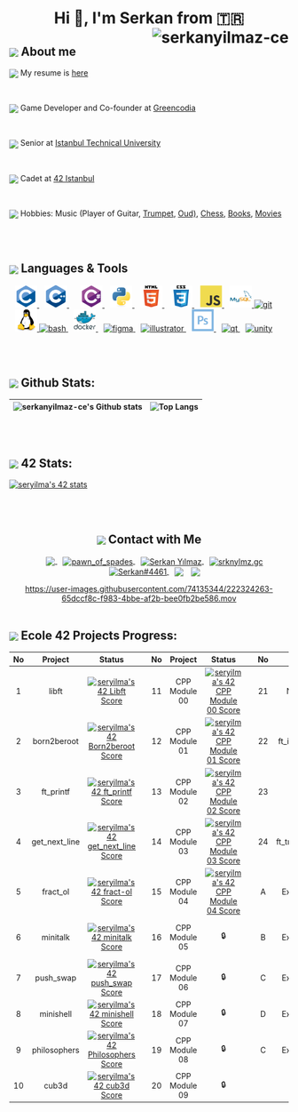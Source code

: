 <h1 align="center">Hi 👋, I'm Serkan from 🇹🇷 <a> <img align="right" src="https://komarev.com/ghpvc/?username=serkanyilmaz-ce&label=Profile%20views&color=orange&style=flat" alt="serkanyilmaz-ce"/><a></h1> 

<h2><img align="center" src="https://media.giphy.com/media/jDuRXO04tzpRKz9c2w/giphy.gif" width ="40"> About me</h2>

 <img align="center" src="https://media.giphy.com/media/l4AFk2T11lpflZFGkX/giphy.gif"  width ="25px">  My resume is <a href="https://greencodia.com/resumes/Serkan-YILMAZ.pdf" target="_blank">here</a>
 <!-- <img align="top" style="width:400px; height:auto" src="Images/geek.gif"/> -->
 </br>
 
  <img align="center" src="https://media.giphy.com/media/TLPTbOAwRD9zoi1QOI/giphy.gif"  width ="25px">  Game Developer and Co-founder at <a href = "https://greencodia.com/">Greencodia</a>
 
  </br>

 <img align="center" src="https://media.giphy.com/media/dBrXAuiJQpBTgFhHFH/giphy.gif"  width ="25px">  Senior at <a href = "https://www.itu.edu.tr/en">Istanbul Technical University</a>

 </br>

<img align="center" src="https://media.giphy.com/media/tsSpBdwJWsgvruT4Ha/giphy.gif"  width ="25px">  Cadet at <a href= "https://42istanbul.com.tr/">42 Istanbul</a> 

 </br>
 
 <img align="center" src="https://media.giphy.com/media/QuVplMko9NmomDV2uH/giphy.gif"  width ="25px">  Hobbies: Music (Player of Guitar, <a href = "https://www.youtube.com/watch?v=fzAiskv_2Us">Trumpet</a>, <a href = "https://music.youtube.com/watch?v=wD_OR97BrEE&feature=share">Oud)</a>, <a href= "https://lichess.org/@/pawnofspades">Chess</a>,  <a href="https://1000kitap.com/srknylmz">Books</a>, <a href="https://m.imdb.com/list/ls096280328/?ref_=m_urls_ls">Movies</a>

 </br>
 </br>
 
<h2><img align="center" src="https://media2.giphy.com/media/QssGEmpkyEOhBCb7e1/giphy.gif?cid=ecf05e47a0n3gi1bfqntqmob8g9aid1oyj2wr3ds3mg700bl&rid=giphy.gif" width ="40"> Languages & Tools</h2>

<p> 
<a href="https://www.cprogramming.com/" target="_blank" rel="noreferrer"> <img style="margin-left: 10px;" src="https://raw.githubusercontent.com/devicons/devicon/master/icons/c/c-original.svg" alt="c" width="40" height="40"/> </a> 
<a href="https://www.w3schools.com/cpp/" target="_blank" rel="noreferrer"> <img style="margin-left: 10px;" src="https://raw.githubusercontent.com/devicons/devicon/master/icons/cplusplus/cplusplus-original.svg" alt="cplusplus" width="40" height="40"/> </a> 
<a style="margin-left: 10px;" href="https://www.w3schools.com/cs/" target="_blank" rel="noreferrer"> <img style="margin-left: 10px;" src="https://raw.githubusercontent.com/devicons/devicon/master/icons/csharp/csharp-original.svg" alt="csharp" width="40" height="40"/> </a>
<a href="https://www.python.org" target="_blank" rel="noreferrer"> <img style="margin-left: 10px;" src="https://raw.githubusercontent.com/devicons/devicon/master/icons/python/python-original.svg" alt="python" width="40" height="40"/> </a>
<a href="https://www.w3.org/html/" target="_blank" rel="noreferrer"> <img style="margin-left: 10px;" src="https://raw.githubusercontent.com/devicons/devicon/master/icons/html5/html5-original-wordmark.svg" alt="html5" width="40" height="40"/> </a> 
<a href="https://www.w3schools.com/css/" target="_blank" rel="noreferrer"> <img style="margin-left: 10px;" src="https://raw.githubusercontent.com/devicons/devicon/master/icons/css3/css3-original-wordmark.svg" alt="css3" width="40" height="40"/> </a> 
<a href="https://developer.mozilla.org/en-US/docs/Web/JavaScript" target="_blank" rel="noreferrer"> <img style="margin-left: 10px;" src="https://raw.githubusercontent.com/devicons/devicon/master/icons/javascript/javascript-original.svg" alt="javascript" width="40" height="40"/> </a> 
<a href="https://www.mysql.com/" target="_blank" rel="noreferrer"> <img style="margin-left: 10px;" src="https://raw.githubusercontent.com/devicons/devicon/master/icons/mysql/mysql-original-wordmark.svg" alt="mysql" width="40" height="40"/> </a>
<a href="https://git-scm.com/" target="_blank" rel="noreferrer"> <img src="https://www.vectorlogo.zone/logos/git-scm/git-scm-icon.svg" alt="git" width="40" height="40"/> </a> 
<a href="https://www.linux.org/" target="_blank" rel="noreferrer"> <img style="margin-left: 10px;" src="https://raw.githubusercontent.com/devicons/devicon/master/icons/linux/linux-original.svg" alt="linux" width="40" height="40"/> </a>
<a href="https://www.gnu.org/software/bash/" target="_blank" rel="noreferrer"> <img src="https://img.icons8.com/color/48/bash.png" alt="bash" width="40" height="40"/> </a>
<a href="https://www.docker.com/" target="_blank" rel="noreferrer"> <img style="margin-left: 10px;" src="https://raw.githubusercontent.com/devicons/devicon/master/icons/docker/docker-original-wordmark.svg" alt="docker" width="40" height="40"/> </a> 
<a href="https://www.figma.com/" target="_blank" rel="noreferrer"> <img style="margin-left: 10px;" src="https://www.vectorlogo.zone/logos/figma/figma-icon.svg" alt="figma" width="40" height="40"/> </a>
<a href="https://www.adobe.com/in/products/illustrator.html" target="_blank" rel="noreferrer"> <img style="margin-left: 10px;" src="https://www.vectorlogo.zone/logos/adobe_illustrator/adobe_illustrator-icon.svg" alt="illustrator" width="40" height="40"/> </a> 
<a href="https://www.photoshop.com/en" target="_blank" rel="noreferrer"> <img style="margin-left: 10px;" src="https://raw.githubusercontent.com/devicons/devicon/master/icons/photoshop/photoshop-line.svg" alt="photoshop" width="40" height="40"/> </a> 
<a href="https://www.qt.io/" target="_blank" rel="noreferrer"> <img style="margin-left: 10px;" src="https://upload.wikimedia.org/wikipedia/commons/0/0b/Qt_logo_2016.svg" alt="qt" width="40" height="40"/> </a> 
<a href="https://unity.com/" target="_blank" rel="noreferrer"> <img style="margin-left: 10px;" src="https://img.icons8.com/dusk/64/unity.png" alt="unity" width="40" height="40"/> </a> </p>

 </br>
 </br>
 
<h2><img align="center" src="https://media.giphy.com/media/iY8CRBdQXODJSCERIr/giphy.gif" width="45"> Github Stats:</h2>
<p>
 
| ![serkanyilmaz-ce's Github stats](https://github-readme-stats.vercel.app/api?username=serkanyilmaz-ce&show_icons=true&hide_border=true&theme=darcula) | ![Top Langs](https://github-readme-stats.vercel.app/api/top-langs/?username=serkanyilmaz-ce&theme=darcula&card_width=500) |
| ------------- | ------------- |
 
</p>
</br>
</br>
 
 <h2><img align="center" src="https://media4.giphy.com/media/v1.Y2lkPTc5MGI3NjExOGVhYTE3NDU5OWVhOGEzMjE2ZjM4NTNmYTI1NjlhN2UwZmRjZjNjNCZjdD10cw/UUBYepX4WSiNFf8GOT/giphy.gif" width="45"> 42 Stats:</h2>
 
<div>
 
[![seryilma's 42 stats](https://badge42.vercel.app/api/v2/cla3u9rlq00060gmmorpyv61w/stats?cursusId=21&coalitionId=228)](https://github.com/JaeSeoKim/badge42)

</div>
 </br>
 </br>

<h2 align="center"><img align="center" src="https://user-images.githubusercontent.com/74135344/222338799-da4c126b-6125-44e2-ad42-3d81f09b21e0.png" width ="40"> Contact with Me</h2>

<p>
<!--<h3 align="center" > <img src="Images/icons8-customer-support.gif" width="30" height="30" style="margin-right: 10px;">Connect with me </h3>-->
<div align="center" class="icons-social" style="margin-left: 10px;">
<a style="margin-left: 10px;" target="_blank" href="https://github.com/serkanyilmaz-ce">
  <img align="center" src="https://img.icons8.com/doodle/40/000000/github--v1.png">
</a>
<a style="margin-left: 10px;" href="https://twitter.com/pawn_of_spades" target="blank">
  <img align="center" src="https://img.icons8.com/doodle/1x/twitter-squared--v2.png" alt="pawn_of_spades">
</a>
<a style="margin-left: 10px;" href="https://linkedin.com/in/serkan-yilmazz/" target="blank">
  <img align="center" src="https://img.icons8.com/doodle/40/000000/linkedin--v2.png" alt="Serkan Yılmaz">
</a>
<a style="margin-left: 10px;" href="https://www.instagram.com/serkanyilmaz.gc/" target="blank">
  <img align="center" src="https://img.icons8.com/doodle/48/instagram-new.png" alt="srknylmz.gc">
</a>
<a style="margin-left: 10px;" href="https://discordapp.com/users/773562948802576404" target="blank">
  <img align="center" src="https://img.icons8.com/doodle/48/discord-new-logo.png" alt="Serkan#4461" height="40" width="40">
</a>
<a style="margin-left: 10px;" target="_blank" href="https://stackoverflow.com/users/16186805/cmpesy"><img align="center" src="https://img.icons8.com/color/48/stackoverflow.png"></a>
<a style="margin-left: 10px;" target="_blank" href="mailto:serkanyilmaz@greencodia.com"><img align="center" src="https://img.icons8.com/doodle/48/new-post.png"></a>
</div>
</p>

<div align="center" style="width:auto;height:50px">

https://user-images.githubusercontent.com/74135344/222324263-65dccf8c-f983-4bbe-af2b-bee0fb2be586.mov

 </div>
 
  <h2><img align="center" src="https://media4.giphy.com/media/v1.Y2lkPTc5MGI3NjExOGVhYTE3NDU5OWVhOGEzMjE2ZjM4NTNmYTI1NjlhN2UwZmRjZjNjNCZjdD10cw/UUBYepX4WSiNFf8GOT/giphy.gif" width="45"> Ecole 42 Projects Progress:</h2>

| No | Project | Status  |  | No  | Project | Status |  | No | Project     | Status |
| :---:  | :---:   | :---:  | :---:  | :---:  | :---:    | :---:    | :---:  | :---:  | :---:  | :---:   |
| 1  | libft   | [![seryilma's 42 Libft Score](https://badge42.vercel.app/api/v2/cla3u9rlq00060gmmorpyv61w/project/2449733)](https://github.com/JaeSeoKim/badge42) | | 11 | CPP Module 00   | [![seryilma's 42 CPP Module 00 Score](https://badge42.vercel.app/api/v2/cla3u9rlq00060gmmorpyv61w/project/3083891)](https://github.com/JaeSeoKim/badge42) |  | 21 | NetPractice | [![seryilma's 42 NetPractice Score](https://badge42.vercel.app/api/v2/cla3u9rlq00060gmmorpyv61w/project/3083890)](https://github.com/JaeSeoKim/badge42) |
| 2  | born2beroot   | [![seryilma's 42 Born2beroot Score](https://badge42.vercel.app/api/v2/cla3u9rlq00060gmmorpyv61w/project/2513967)](https://github.com/JaeSeoKim/badge42) |  | 12 | CPP Module 01   | [![seryilma's 42 CPP Module 01 Score](https://badge42.vercel.app/api/v2/cla3u9rlq00060gmmorpyv61w/project/3123853)](https://github.com/JaeSeoKim/badge42) |  | 22 | ft_irc? webserv? | 🔒   |
| 3  | ft_printf   | [![seryilma's 42 ft_printf Score](https://badge42.vercel.app/api/v2/cla3u9rlq00060gmmorpyv61w/project/2513966)](https://github.com/JaeSeoKim/badge42) |  | 13 | CPP Module 02   | [![seryilma's 42 CPP Module 02 Score](https://badge42.vercel.app/api/v2/cla3u9rlq00060gmmorpyv61w/project/3169881)](https://github.com/JaeSeoKim/badge42) |  | 23 | inception | 🔒   |
| 4  | get_next_line   | [![seryilma's 42 get_next_line Score](https://badge42.vercel.app/api/v2/cla3u9rlq00060gmmorpyv61w/project/2513965)](https://github.com/JaeSeoKim/badge42) |  | 14 | CPP Module 03   | [![seryilma's 42 CPP Module 03 Score](https://badge42.vercel.app/api/v2/cla3u9rlq00060gmmorpyv61w/project/3171311)](https://github.com/JaeSeoKim/badge42) |  | 24 | ft_transcendence | 🔒   |
| 5 | fract_ol   | [![seryilma's 42 fract-ol Score](https://badge42.vercel.app/api/v2/cla3u9rlq00060gmmorpyv61w/project/2935245)](https://github.com/JaeSeoKim/badge42) |  | 15 | CPP Module 04   | [![seryilma's 42 CPP Module 04 Score](https://badge42.vercel.app/api/v2/cla3u9rlq00060gmmorpyv61w/project/3172182)](https://github.com/JaeSeoKim/badge42) |  | A | Exam Rank 02 | [![seryilma's 42 Exam Rank 02 Score](https://badge42.vercel.app/api/v2/cla3u9rlq00060gmmorpyv61w/project/2915434)](https://github.com/JaeSeoKim/badge42)   |
| 6  | minitalk   | [![seryilma's 42 minitalk Score](https://badge42.vercel.app/api/v2/cla3u9rlq00060gmmorpyv61w/project/2915698)](https://github.com/JaeSeoKim/badge42) |  | 16 | CPP Module 05   | 🔒   |  | B | Exam Rank 03 | [![seryilma's 42 Exam Rank 03 Score](https://badge42.vercel.app/api/v2/cla3u9rlq00060gmmorpyv61w/project/3039992)](https://github.com/JaeSeoKim/badge42)   |
| 7  | push_swap   | [![seryilma's 42 push_swap Score](https://badge42.vercel.app/api/v2/cla3u9rlq00060gmmorpyv61w/project/2917302)](https://github.com/JaeSeoKim/badge42) |  | 17 | CPP Module 06   | 🔒   |  | C | Exam Rank 04 | 🔒 |
| 8  | minishell   | [![seryilma's 42 minishell Score](https://badge42.vercel.app/api/v2/cla3u9rlq00060gmmorpyv61w/project/3038178)](https://github.com/JaeSeoKim/badge42) |  | 18 | CPP Module 07   | 🔒   |  | D | Exam Rank 05 | 🔒  |
| 9  | philosophers   | [![seryilma's 42 Philosophers Score](https://badge42.vercel.app/api/v2/cla3u9rlq00060gmmorpyv61w/project/3015425)](https://github.com/JaeSeoKim/badge42) |  | 19 | CPP Module 08   | 🔒   |  | C | Exam Rank 06 |  🔒  |
| 10  | cub3d | [![seryilma's 42 cub3d Score](https://badge42.vercel.app/api/v2/cla3u9rlq00060gmmorpyv61w/project/3168740)](https://github.com/JaeSeoKim/badge42) |  | 20 | CPP Module 09   | 🔒 |  |  |  |    |

